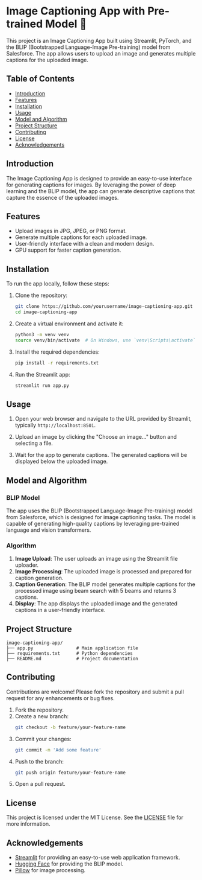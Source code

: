 # Image Captioning App with Pre-trained Model 📸

This project is an Image Captioning App built using Streamlit, PyTorch, and the BLIP (Bootstrapped Language-Image Pre-training) model from Salesforce. The app allows users to upload an image and generates multiple captions for the uploaded image.

## Table of Contents

- [Introduction](#introduction)
- [Features](#features)
- [Installation](#installation)
- [Usage](#usage)
- [Model and Algorithm](#model-and-algorithm)
- [Project Structure](#project-structure)
- [Contributing](#contributing)
- [License](#license)
- [Acknowledgements](#acknowledgements)

## Introduction

The Image Captioning App is designed to provide an easy-to-use interface for generating captions for images. By leveraging the power of deep learning and the BLIP model, the app can generate descriptive captions that capture the essence of the uploaded images.

## Features

- Upload images in JPG, JPEG, or PNG format.
- Generate multiple captions for each uploaded image.
- User-friendly interface with a clean and modern design.
- GPU support for faster caption generation.

## Installation

To run the app locally, follow these steps:

1. Clone the repository:
   ```bash
   git clone https://github.com/yourusername/image-captioning-app.git
   cd image-captioning-app
   ```

2. Create a virtual environment and activate it:
   ```bash
   python3 -m venv venv
   source venv/bin/activate  # On Windows, use `venv\Scripts\activate`
   ```

3. Install the required dependencies:
   ```bash
   pip install -r requirements.txt
   ```

4. Run the Streamlit app:
   ```bash
   streamlit run app.py
   ```

## Usage

1. Open your web browser and navigate to the URL provided by Streamlit, typically `http://localhost:8501`.

2. Upload an image by clicking the "Choose an image..." button and selecting a file.

3. Wait for the app to generate captions. The generated captions will be displayed below the uploaded image.

## Model and Algorithm

### BLIP Model

The app uses the BLIP (Bootstrapped Language-Image Pre-training) model from Salesforce, which is designed for image captioning tasks. The model is capable of generating high-quality captions by leveraging pre-trained language and vision transformers.

### Algorithm

1. **Image Upload**: The user uploads an image using the Streamlit file uploader.
2. **Image Processing**: The uploaded image is processed and prepared for caption generation.
3. **Caption Generation**: The BLIP model generates multiple captions for the processed image using beam search with 5 beams and returns 3 captions.
4. **Display**: The app displays the uploaded image and the generated captions in a user-friendly interface.

## Project Structure

```plaintext
image-captioning-app/
├── app.py                # Main application file
├── requirements.txt      # Python dependencies
├── README.md             # Project documentation
```

## Contributing

Contributions are welcome! Please fork the repository and submit a pull request for any enhancements or bug fixes.

1. Fork the repository.
2. Create a new branch:
   ```bash
   git checkout -b feature/your-feature-name
   ```
3. Commit your changes:
   ```bash
   git commit -m 'Add some feature'
   ```
4. Push to the branch:
   ```bash
   git push origin feature/your-feature-name
   ```
5. Open a pull request.

## License

This project is licensed under the MIT License. See the [LICENSE](LICENSE) file for more information.

## Acknowledgements

- [Streamlit](https://streamlit.io/) for providing an easy-to-use web application framework.
- [Hugging Face](https://huggingface.co/) for providing the BLIP model.
- [Pillow](https://python-pillow.org/) for image processing.

